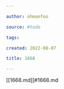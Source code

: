 ```yaml
---

author: ohmanfoo

source: #todo

tags: 

created: 2022-08-07

title: 1668

---
```

[[1668.md]]#1668.md